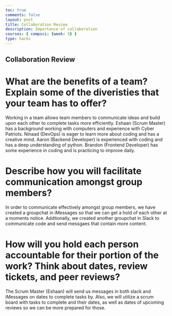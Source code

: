```yaml
---
toc: true
comments: false
layout: post
title: Collaboration Review
description: Importance of collaboration
courses: { compsci: {week: 5} }
type: hacks
---
```


## Collaboration Review

# What are the benefits of a team? Explain some of the diveristies that your team has to offer?

Working in a team allows team members to communicate ideas and build upon each other to complete tasks more efficiently. Eshaan (Scrum Master) has a background working with computers and experience with Cyber Patriots. Ninaad (DevOps) is eager to learn more about coding and has a creative mind. Aaron (Backend Developer) is experienced with coding and has a deep understanding of python. Brandon (Frontend Developer) has some experience in coding and is practicing to improve daily.

# Describe how you will facilitate communication amongst group members?

In order to communicate effectively amongst group members, we have created a groupchat in iMessages so that we can get a hold of each other at a moments notice. Addtionally, we created another groupchat in Slack to communicate code and send messgaes that contain more content.

# How will you hold each person accountable for their portion of the work? Think about dates, review tickets, and peer reviews?

The Scrum Master (Eshaan) will send us messages in both slack and iMessages on dates to complete tasks by. Also, we will utilize a scrum board with tasks to complete and their dates, as well as dates of upcoming reviews so we can be more prepared for those.